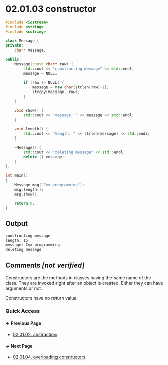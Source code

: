 # 02.01.03 constructor

```cxx
#include <iostream>
#include <string>
#include <cstring>

class Message {
private:
    char* message;

public:
    Message(const char* raw) {
        std::cout << "constructing message" << std::endl;
        message = NULL;

        if (raw != NULL) {
            message = new char[strlen(raw)+1];
            strcpy(message, raw);
        }
    }

    void show() {
        std::cout << "message: " << message << std::endl;
    }

    void length() {
        std::cout << "length: " << strlen(message) << std::endl;
    }

    ~Message() {
        std::cout << "deleting message" << std::endl;
        delete [] message;
    }
};

int main()
{
    Message msg("Cxx programming");
    msg.length();
    msg.show();

    return 0;
}

```

## Output

```txt
constructing message
length: 15
message: Cxx programming
deleting message
```

## Comments *[not verified]*

Constructors are the methods in classes having the same name of the class.
They are invoked right after an object is created.
Either they can have arguments or not.

Constructors have no return value.

### Quick Access

<div class="previous_page pagination">

#### &#8592; Previous Page

* [02.01.02. abstraction](./../../02.object_oriented/01.classes&objects/02.abstraction.md)

</div>
<div class="next_page pagination">

#### &#8594; Next Page

* [02.01.04. overloading constructors](./../../02.object_oriented/01.classes&objects/04.overloading.md)

</div>
